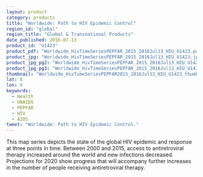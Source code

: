 ```yaml
---
layout: product
category: products
title: "Worldwide: Path to HIV Epidemic Control"
region_id: "global"
region_title: "Global & Transnational Products"
date_published: 2016-07-13
product_id: "U1423"
product_pdf: "Worldwide_HivTimeSeriesPEPFAR_2015_2016Jul13_HIU_U1423.pdf"
product_jpg: "Worldwide_HivTimeSeriesPEPFAR_2015_2016Jul13_HIU_U1423.jpg"
product_jpg_pg2: "Worldwide_HivTimeSeriesPEPFAR_2015_2016Jul13_HIU_U1423_pg2.jpg"
product_jpg_pg3: "Worldwide_HivTimeSeriesPEPFAR_2015_2016Jul13_HIU_U1423_pg3.jpg"
thumbnail: "Worldwide_HivTimeSeriesPEPFAR2015_2016Jul13_HIU_U1423_thumb.jpg"
lat: 0
lon: 0
keywords:
  - Health
  - UNAIDS
  - PEPFAR
  - HIV
  - AIDS
tweet: "Worldwide: Path to HIV Epidemic Control."
---
```

This map series depicts the state of the global HIV epidemic and response at three points in time. Between 2000 and 2015, access to antiretroviral therapy increased around the world and new infections decreased. Projections for 2020 show progress that will accompany further increases in the number of people receiving antiretroviral therapy.
